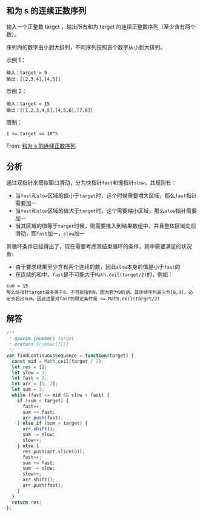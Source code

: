 ## 和为 s 的连续正数序列

输入一个正整数 target ，输出所有和为 target 的连续正整数序列（至少含有两个数）。

序列内的数字由小到大排列，不同序列按照首个数字从小到大排列。

示例 1：

```
输入：target = 9
输出：[[2,3,4],[4,5]]
```

示例 2：

```
输入：target = 15
输出：[[1,2,3,4,5],[4,5,6],[7,8]]
```

限制：

```
1 <= target <= 10^5
```

From: [和为 s 的连续正数序列](https://leetcode-cn.com/problems/he-wei-sde-lian-xu-zheng-shu-xu-lie-lcof)

## 分析

通过双指针来模拟窗口滑动，分为快指针`fast`和慢指针`slow`，其规则有：

- 当`fast`和`slow`区域的值小于`target`时，这个时候需要增大区域，那么`fast`指针需要加一
- 当`fast`和`slow`区域的值大于`target`时，这个需要缩小区域，那么`slow`指针需要加一
- 当其区域的值等于`target`时候，则需要推入到结果数组中，并且整体区域向前滑动，即`fast`加一，`slow`加一

其循环条件已经得出了，现在需要考虑其结束循环的条件，其中需要满足的状况有:

- 由于要求结果至少含有两个连续的数，因此`slow`本身的值是小于`fast`的
- 在连续的和中，`fast`是不可能大于`Math.ceil(target/2)`的，例如：

```
sum = 15
那么快指针target最多等于8，不可能指到9，因为若为9的话，其连续序列最少为[8,9]，必定会超出sum，因此这里对fast的限定条件是 <= Math.ceil(target/2)
```

## 解答

```javascript
/**
 * @param {number} target
 * @return {number[][]}
 */
var findContinuousSequence = function(target) {
  const mid = Math.ceil(target / 2);
  let res = [];
  let slow = 1;
  let fast = 2;
  let arr = [1, 2];
  let sum = 3;
  while (fast <= mid && slow < fast) {
    if (sum < target) {
      fast++;
      sum += fast;
      arr.push(fast);
    } else if (sum > target) {
      arr.shift();
      sum -= slow;
      slow++;
    } else {
      res.push(arr.slice(0));
      fast++;
      sum += fast;
      sum -= slow;
      slow++;
      arr.shift();
      arr.push(fast);
    }
  }
  return res;
};
```
